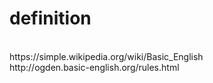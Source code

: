 # definition
<br>
https://simple.wikipedia.org/wiki/Basic_English
<br>
http://ogden.basic-english.org/rules.html
